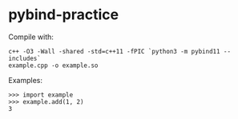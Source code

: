 # pybind-practice

Compile with:
```
c++ -O3 -Wall -shared -std=c++11 -fPIC `python3 -m pybind11 --includes`
example.cpp -o example.so
```

Examples:
```
>>> import example
>>> example.add(1, 2)
3
```
